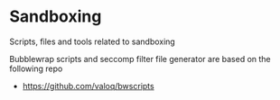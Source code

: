 # Sandboxing

Scripts, files and tools related to sandboxing

Bubblewrap scripts and seccomp filter file generator are based on the following repo

- https://github.com/valoq/bwscripts
